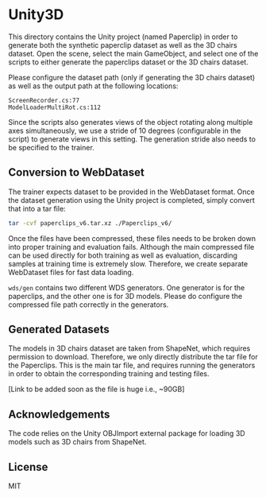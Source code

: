 # Unity3D

This directory contains the Unity project (named Paperclip) in order to generate both the synthetic paperclip dataset as well as the 3D chairs dataset.
Open the scene, select the main GameObject, and select one of the scripts to either generate the paperclips dataset or the 3D chairs dataset.

Please configure the dataset path (only if generating the 3D chairs dataset) as well as the output path at the following locations:
```
ScreenRecorder.cs:77
ModelLoaderMultiRot.cs:112
```

Since the scripts also generates views of the object rotating along multiple axes simultaneously, we use a stride of 10 degrees (configurable in the script) to generate views in this setting.
The generation stride also needs to be specified to the trainer.

## Conversion to WebDataset

The trainer expects dataset to be provided in the WebDataset format.
Once the dataset generation using the Unity project is completed, simply convert that into a tar file:
```bash
tar -cvf paperclips_v6.tar.xz ./Paperclips_v6/
```

Once the files have been compressed, these files needs to be broken down into proper training and evaluation fails.
Although the main compressed file can be used directly for both training as well as evaluation, discarding samples at training time is extremely slow.
Therefore, we create separate WebDataset files for fast data loading.

`wds/gen` contains two different WDS generators. One generator is for the paperclips, and the other one is for 3D models.
Please do configure the compressed file path correctly in the generators.

## Generated Datasets

The models in 3D chairs dataset are taken from ShapeNet, which requires permission to download.
Therefore, we only directly distribute the tar file for the Paperclips.
This is the main tar file, and requires running the generators in order to obtain the corresponding training and testing files.

[Link to be added soon as the file is huge i.e., ~90GB]

## Acknowledgements

The code relies on the Unity OBJImport external package for loading 3D models such as 3D chairs from ShapeNet.

## License

MIT
